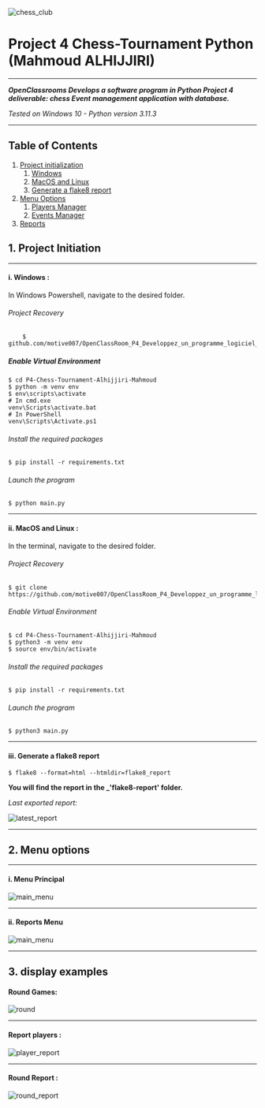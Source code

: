 ![chess_club](Images/chess_club.png)

# Project 4 Chess-Tournament Python (Mahmoud ALHIJJIRI) 

---------

***OpenClassrooms Develops a software program in Python Project 4 deliverable: 
chess Event management application with database.***

_Tested on Windows 10 - Python version 3.11.3_

---------

## Table of Contents
1. [Project initialization](#id-section1)
    1. [Windows](#id-section1-1)
    2. [MacOS and Linux](#id-section1-2)
    3. [Generate a flake8 report](#id-section1-3)
2. [Menu Options](#id-section2)
    1. [Players Manager](#id-section2-1)
    2. [Events Manager](#id-section2-2)
3. [Reports](#id-section3)

<div id='id-section1'></div>

## 1. Project Initiation

<div id='id-section1-1'></div>

---------

#### i. Windows :

In Windows Powershell, navigate to the desired folder.

###### Project Recovery

        $ github.com/motive007/OpenClassRoom_P4_Developpez_un_programme_logiciel_en_Python.git

##### Enable Virtual Environment
    $ cd P4-Chess-Tournament-Alhijjiri-Mahmoud
    $ python -m venv env 
    $ env\scripts\activate
    # In cmd.exe
    venv\Scripts\activate.bat
    # In PowerShell
    venv\Scripts\Activate.ps1
   
###### Install the required packages
    $ pip install -r requirements.txt

###### Launch the program
    $ python main.py

<div id='id-section1-2'></div>

---------
#### ii. MacOS and Linux :
In the terminal, navigate to the desired folder.

###### Project Recovery
    $ git clone https://github.com/motive007/OpenClassRoom_P4_Developpez_un_programme_logiciel_en_Python

###### Enable Virtual Environment
    $ cd P4-Chess-Tournament-Alhijjiri-Mahmoud
    $ python3 -m venv env 
    $ source env/bin/activate

###### Install the required packages
    $ pip install -r requirements.txt

###### Launch the program
    $ python3 main.py


<div id='id-section1-3'></div>

----------

#### iii. Generate a flake8 report

    $ flake8 --format=html --htmldir=flake8_report

**You will find the report in the _'flake8-report' folder.**

_Last exported report:_

![latest_report](Images/latest_report.png)

<div id='id-section2'></div>

----------

## 2. Menu options

----------

<div id='id-section2-1'></div>

#### i. Menu Principal
![main_menu](Images/main_menu.png)

<div id='id-section2-2'></div>

----------

#### ii. Reports Menu
![main_menu](Images/reports_menu.png)

<div id='id-section3'></div>

----------

## 3. display examples
#### Round Games:
![round](Images/round_example.png)

----------

#### Report players :
![player_report](Images/players_report.png)

----------

#### Round Report :
![round_report](Images/rounds_report.png)